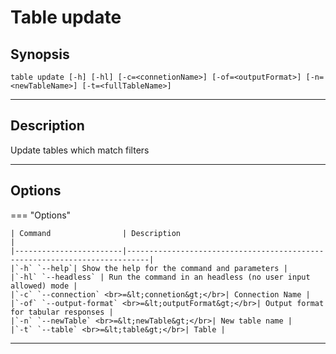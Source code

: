 # Table update
## Synopsis
 <pre><code>table update [-h] [-hl] [-c=&lt;connetionName&gt] [-of=&lt;outputFormat&gt] [-n=&lt;newTableName&gt] [-t=&lt;fullTableName&gt]</code></pre>
___
## Description
Update tables which match filters
___
## Options
=== "Options"

    | Command                | Description                                                               |
    |------------------------|---------------------------------------------------------------------------|
    |`-h` `--help`| Show the help for the command and parameters |  
    |`-hl` `--headless` | Run the command in an headless (no user input allowed) mode | 
    |`-c` `--connection` <br>=&lt;connetion&gt;</br>| Connection Name |
    |`-of` `--output-format` <br>=&lt;outputFormat&gt;</br>| Output format for tabular responses |
    |`-n` `--newTable` <br>=&lt;newTable&gt;</br>| New table name |
    |`-t` `--table` <br>=&lt;table&gt;</br>| Table |
___
